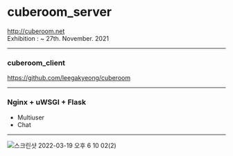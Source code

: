# cuberoom_server


http://cuberoom.net  
Exhibition : ~ 27th. November. 2021

------

### cuberoom_client

https://github.com/leegakyeong/cuberoom  

------



### Nginx + uWSGI + Flask

- Multiuser
- Chat

------

![스크린샷 2022-03-19 오후 6 10 02(2)](https://user-images.githubusercontent.com/35302114/159115136-09d00a57-bc8e-4989-bac9-a1d007159067.png)
